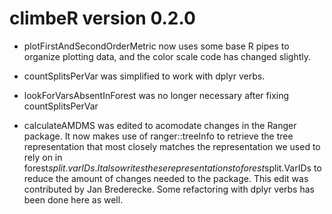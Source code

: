 # climbeR version 0.2.0

* plotFirstAndSecondOrderMetric now uses some base R pipes to organize plotting data, and the color scale code has changed slightly.

* countSplitsPerVar was simplified to work with dplyr verbs. 

* lookForVarsAbsentInForest was no longer necessary after fixing countSplitsPerVar 

* calculateAMDMS was edited to acomodate changes in the Ranger package. It now makes use of ranger::treeInfo to retrieve the tree representation that most closely matches the representation we used to rely on in forest$split.varIDs. It also writes these representations to forest$split.VarIDs to reduce the amount of changes needed to the package. This edit was contributed by Jan Brederecke. Some refactoring with dplyr verbs has been done here as well.

